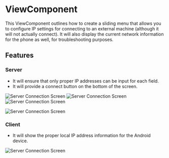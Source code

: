 # ViewComponent
This ViewComponent outlines how to create a sliding menu that allows you to configure IP settings for connecting to an external machine (although it will not actually connect). It will also display the current network information for the phone as well, for troubleshooting purposes.

## Features
### Server
* It will ensure that only proper IP addresses can be input for each field.
* It will provide a connect button on the bottom of the screen.

![Server Connection Screen](https://github.com/l50/ViewComponent/blob/master/Screenshots/1Scaled.png "Server Settings")
![Server Connection Screen](https://github.com/l50/ViewComponent/blob/master/Screenshots/2Scaled.png "IP input validation")
![Server Connection Screen](https://github.com/l50/ViewComponent/blob/master/Screenshots/5Scaled.png "All fields filled out")

![Server Connection Screen](https://github.com/l50/ViewComponent/blob/master/Screenshots/6Scaled.png "Sliding menu")


### Client
* It will show the proper local IP address information for the Android device.

![Server Connection Screen](https://github.com/l50/ViewComponent/blob/master/Screenshots/7Scaled.png "Client IP Settings")

